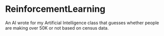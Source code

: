 # ReinforcementLearning
An AI wrote for my Artificial Intelligence class that guesses whether people are making over 50K or not based on census data.
